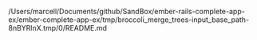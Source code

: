 /Users/marcell/Documents/github/SandBox/ember-rails-complete-app-ex/ember-complete-app-ex/tmp/broccoli_merge_trees-input_base_path-8nBYRlnX.tmp/0/README.md